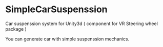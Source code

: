 # SimpleCarSuspenssion
Car suspenssion system for Unity3d ( component for VR Steering wheel package )

You can generate car with simple suspenssion mechanics.
